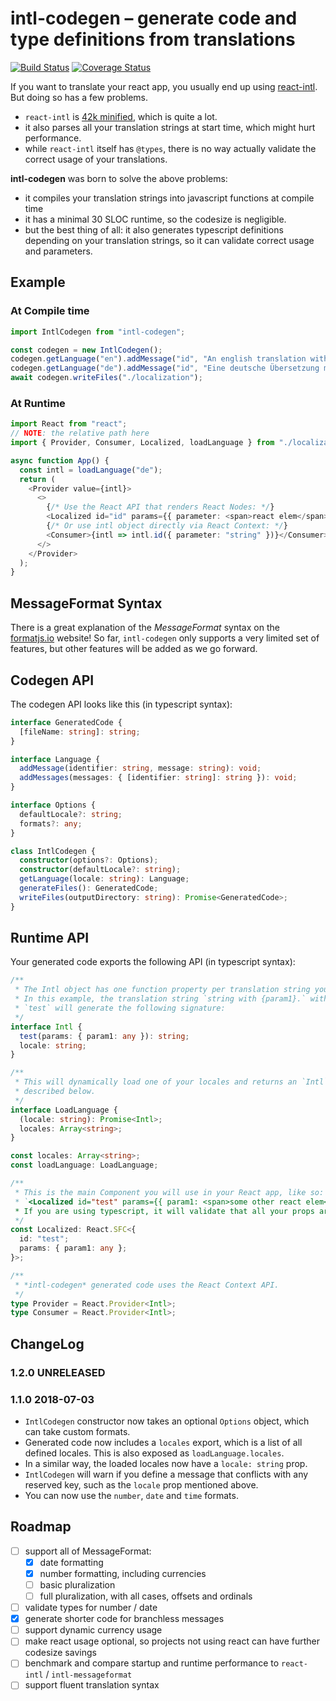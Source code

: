 # intl-codegen – generate code and type definitions from translations

[![Build Status](https://img.shields.io/travis/eversport/intl-codegen.svg)](https://travis-ci.org/eversport/intl-codegen)
[![Coverage Status](https://img.shields.io/codecov/c/github/eversport/intl-codegen.svg)](https://codecov.io/gh/eversport/intl-codegen)

If you want to translate your react app, you usually end up using [react-intl][react-intl]. But doing so has a few problems.

- `react-intl` is [42k minified][react-intl-bundle], which is quite a lot.
- it also parses all your translation strings at start time, which might hurt performance.
- while `react-intl` itself has `@types`, there is no way actually validate the correct usage of your translations.

[react-intl]: https://github.com/yahoo/react-intl
[react-intl-bundle]: https://bundlephobia.com/result?p=react-intl

**intl-codegen** was born to solve the above problems:

- it compiles your translation strings into javascript functions at compile time
- it has a minimal 30 SLOC runtime, so the codesize is negligible.
- but the best thing of all: it also generates typescript definitions depending on your translation strings, so it can validate correct usage and parameters.

## Example

### At Compile time

```ts
import IntlCodegen from "intl-codegen";

const codegen = new IntlCodegen();
codegen.getLanguage("en").addMessage("id", "An english translation with {parameter}");
codegen.getLanguage("de").addMessage("id", "Eine deutsche Übersetzung mit {parameter}");
await codegen.writeFiles("./localization");
```

### At Runtime

```ts
import React from "react";
// NOTE: the relative path here
import { Provider, Consumer, Localized, loadLanguage } from "./localization";

async function App() {
  const intl = loadLanguage("de");
  return (
    <Provider value={intl}>
      <>
        {/* Use the React API that renders React Nodes: */}
        <Localized id="id" params={{ parameter: <span>react elem</span> }} />
        {/* Or use intl object directly via React Context: */}
        <Consumer>{intl => intl.id({ parameter: "string" })}</Consumer>
      </>
    </Provider>
  );
}
```

## MessageFormat Syntax

There is a great explanation of the _MessageFormat_ syntax on the
[formatjs.io](https://formatjs.io/guides/message-syntax/) website!
So far, `intl-codegen` only supports a very limited set of features, but other
features will be added as we go forward.

## Codegen API

The codegen API looks like this (in typescript syntax):

```ts
interface GeneratedCode {
  [fileName: string]: string;
}

interface Language {
  addMessage(identifier: string, message: string): void;
  addMessages(messages: { [identifier: string]: string }): void;
}

interface Options {
  defaultLocale?: string;
  formats?: any;
}

class IntlCodegen {
  constructor(options?: Options);
  constructor(defaultLocale?: string);
  getLanguage(locale: string): Language;
  generateFiles(): GeneratedCode;
  writeFiles(outputDirectory: string): Promise<GeneratedCode>;
}
```

## Runtime API

Your generated code exports the following API (in typescript syntax):

```ts
/**
 * The Intl object has one function property per translation string you defined.
 * In this example, the translation string `string with {param1}.` with identifier
 * `test` will generate the following signature:
 */
interface Intl {
  test(params: { param1: any }): string;
  locale: string;
}

/**
 * This will dynamically load one of your locales and returns an `Intl` instance
 * described below.
 */
interface LoadLanguage {
  (locale: string): Promise<Intl>;
  locales: Array<string>;
}

const locales: Array<string>;
const loadLanguage: LoadLanguage;

/**
 * This is the main Component you will use in your React app, like so:
 * `<Localized id="test" params={{ param1: <span>some other react elem</span> }} />`
 * If you are using typescript, it will validate that all your props are correct.
 */
const Localized: React.SFC<{
  id: "test";
  params: { param1: any };
}>;

/**
 * *intl-codegen* generated code uses the React Context API.
 */
type Provider = React.Provider<Intl>;
type Consumer = React.Provider<Intl>;
```

## ChangeLog

### 1.2.0 UNRELEASED

### 1.1.0 2018-07-03

- `IntlCodegen` constructor now takes an optional `Options` object, which can take
  custom formats.
- Generated code now includes a `locales` export, which is a list of all defined locales.
  This is also exposed as `loadLanguage.locales`.
- In a similar way, the loaded locales now have a `locale: string` prop.
- `IntlCodegen` will warn if you define a message that conflicts with any reserved key,
  such as the `locale` prop mentioned above.
- You can now use the `number`, `date` and `time` formats.

## Roadmap

- [ ] support all of MessageFormat:
  - [x] date formatting
  - [x] number formatting, including currencies
  - [ ] basic pluralization
  - [ ] full pluralization, with all cases, offsets and ordinals
- [ ] validate types for number / date
- [x] generate shorter code for branchless messages
- [ ] support dynamic currency usage
- [ ] make react usage optional, so projects not using react can have further codesize savings
- [ ] benchmark and compare startup and runtime performance to `react-intl` / `intl-messageformat`
- [ ] support fluent translation syntax
